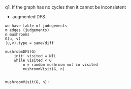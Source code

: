 q1. If the graph has no cycles then it cannot be inconsistent 
- augmented DFS
```
we have table of judegements
m edges (judgements)
n mushrooms
G(u, v)
(u,v).type = same/diff

mushroomDFS(G)
	init: visited = NIL
	while visited < G
		n = random mushroom not in visited
		mushroomVisit(G, n)


mushroomVisit(G, n):
	

```
